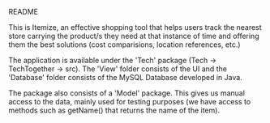 README

This is Itemize, an effective shopping tool that helps users track the nearest store carrying the product/s they need at that instance of time and offering them the best solutions (cost comparisions, location references, etc.) 

The application is available under the 'Tech' package (Tech -> TechTogether -> src). The 'View' folder consists of the UI and the 'Database' folder consists of the MySQL Database developed in Java. 

The package also consists of a 'Model' package. This gives us manual access to the data, mainly used for testing purposes (we have access to methods such as getName() that returns the name of the item).
